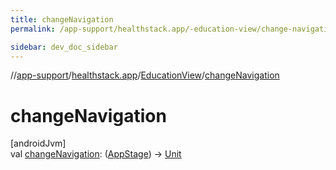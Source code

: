 ```yaml
---
title: changeNavigation
permalink: /app-support/healthstack.app/-education-view/change-navigation.html

sidebar: dev_doc_sidebar
---
```

//[app-support](../../../index.html)/[healthstack.app](../index.html)/[EducationView](index.html)/[changeNavigation](change-navigation.html)



# changeNavigation



[androidJvm]\
val [changeNavigation](change-navigation.html): ([AppStage](../../healthstack.app.pref/-app-stage/index.html)) -&gt; [Unit](https://kotlinlang.org/api/latest/jvm/stdlib/kotlin/-unit/index.html)




